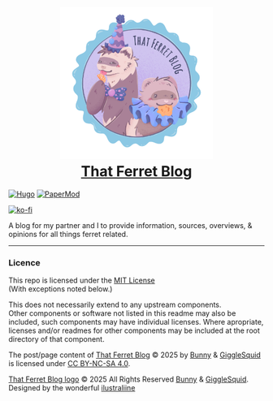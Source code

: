 <h1 align="center">
  <img src="static/thatferretblog-logo.png" width="300"/><br/>
  <a href=""https://thatferret.blog>That Ferret Blog</a>
</h1>

[![Hugo](https://img.shields.io/badge/built_with-hugo-cba6f7?style=for-the-badge&logo=hugo&logoColor=cba6f7&labelColor=363a4f)](https://gohugo.io)
[![PaperMod](https://img.shields.io/badge/adityatelange-hugo--PaperMod-cba6f7?style=for-the-badge&logo=hugo&logoColor=cba6f7&labelColor=363a4f)](https://github.com/adityatelange/hugo-PaperMod)

[![ko-fi](https://ko-fi.com/img/githubbutton_sm.svg)](https://ko-fi.com/W7W819HGZ7)

A blog for my partner and I to provide information, sources, overviews, & opinions for all things ferret related. 

---

### Licence

This repo is licensed under the [MIT License](LICENSE)<br>
(With exceptions noted below.)

This does not necessarily extend to any upstream components.<br>
Other components or software not listed in this readme may also be included, such components may have individual licenses.
Where apropriate, licenses and/or readmes for other components may be included at the root directory of that component.

The post/page content of [That Ferret Blog](https://thatferret.blog/) © 2025 by [Bunny](https://linktr.ee/thatbunny) & [GiggleSquid](https://github.com/GiggleSquid) is licensed under [CC BY-NC-SA 4.0](https://creativecommons.org/licenses/by-nc-sa/4.0/).

[That Ferret Blog logo](assets/images/thatferretblog-logo.png) © 2025 All Rights Reserved [Bunny](https://linktr.ee/thatbunny) & [GiggleSquid](https://github.com/GiggleSquid).
Designed by the wonderful [ilustraliine](https://www.instagram.com/ilustraliine)
